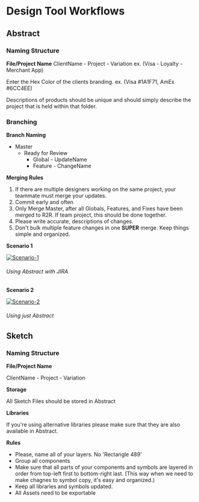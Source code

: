 # Design Tool Workflows

## Abstract

### Naming Structure

**File/Project Name**
ClientName - Project - Variation
ex. (Visa - Loyalty - Merchant App)

Enter the Hex Color of the clients branding.
ex. (Visa #1A1F71, AmEx #6CC4EE)

Descriptions of products should be unique and should simply describe the project that is held within that folder.

### Branching

**Branch Naming**

- Master
  - Ready for Review
    - Global - UpdateName
    - Feature - ChangeName

**Merging Rules**
 
 1. If there are multiple designers working on the same project, your teammate must merge your updates.
 2. Commit early and often
 3. Only Merge Master, after all Globals, Features, and Fixes have been merged to R2R. If team project, this should be done together.
 4. Please write accurate, descriptions of changes.
 5. Don't bulk multiple feature changes in one **SUPER** merge. Keep things simple and organized.
  
**Scenario 1**

<a href="https://ibb.co/cF7MJqL"><img src="https://i.ibb.co/BZSdLkN/Scenario-1.png" alt="Scenario-1" border="0"></a>
###### Using Abstract with JIRA

**Scenario 2**

<a href="https://ibb.co/dgWvBQw"><img src="https://i.ibb.co/gVj8yDL/Scenario-2.png" alt="Scenario-2" border="0"></a>
###### Using just Abstract

## Sketch

### Naming Structure

**File/Project Name**

ClientName - Project - Variation

**Storage**

All Sketch Files should be stored in Abstract

**Libraries**

If you're using alternative libraries please make sure that they are also available in Abstract.

**Rules**

- Please, name all of your layers. No 'Rectangle 489'
- Group all components
- Make sure that all parts of your components and symbols are layered in order from top-left first to bottom-right last. (This way when we need to make chagnes to symbol copy, it's easy and organized.)
- Keep all libraries and symbols updated.
- All Assets need to be exportable


